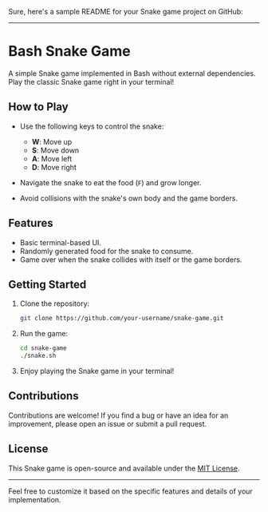 Sure, here's a sample README for your Snake game project on GitHub:

---

# Bash Snake Game

A simple Snake game implemented in Bash without external dependencies. Play the classic Snake game right in your terminal!

## How to Play

- Use the following keys to control the snake:
  - **W**: Move up
  - **S**: Move down
  - **A**: Move left
  - **D**: Move right

- Navigate the snake to eat the food (`F`) and grow longer.

- Avoid collisions with the snake's own body and the game borders.

## Features

- Basic terminal-based UI.
- Randomly generated food for the snake to consume.
- Game over when the snake collides with itself or the game borders.

## Getting Started

1. Clone the repository:

   ```bash
   git clone https://github.com/your-username/snake-game.git
   ```

2. Run the game:

   ```bash
   cd snake-game
   ./snake.sh
   ```

3. Enjoy playing the Snake game in your terminal!

## Contributions

Contributions are welcome! If you find a bug or have an idea for an improvement, please open an issue or submit a pull request.

## License

This Snake game is open-source and available under the [MIT License](LICENSE).

---

Feel free to customize it based on the specific features and details of your implementation.
